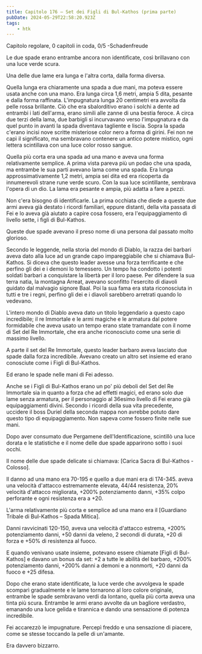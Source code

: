 ```yaml
---
title: Capitolo 176 – Set dei Figli di Bul-Kathos (prima parte)
pubDate: 2024-05-29T22:58:20.923Z
tags:
    - htk
---
```



Capitolo regolare,
0 capitoli in coda, 0/5
-Schadenfreude


Le due spade erano entrambe ancora non identificate, così brillavano con una luce verde scura.


Una delle due lame era lunga e l'altra corta, dalla forma diversa.


Quella lunga era chiaramente una spada a due mani, ma poteva essere usata anche con una mano. Era lunga circa 1,6 metri, ampia 5 dita, pesante e dalla forma raffinata. L'impugnatura lunga 20 centimetri era avvolta da pelle rossa brillante. Ciò che era sbalorditivo erano i solchi a dente ad entrambi i lati dell'arma, erano simili alle zanne di una bestia feroce.
A circa due terzi della lama, due barbigli si incurvavano verso l'impugnatura e da quel punto in avanti la spada diventava tagliente e liscia. Sopra la spada c'erano incisi nove scritte misteriose color nero a forma di girini. Fei non ne capì il significato, ma sembravano contenere un antico potere mistico, ogni lettera scintillava con una luce color rosso sangue.


Quella più corta era una spada ad una mano e aveva una forma relativamente semplice. A prima vista pareva più un podao che una spada, ma entrambe le sua parti avevano lama come una spada. Era lunga approssimativamente 1,2 metri, ampia sei dita ed era ricoperta da innumerevoli strane rune verde scuro. Con la sua luce scintillante, sembrava l'opera di un dio. La lama era pesante e ampia, più adatta a fare a pezzi.


Non c'era bisogno di identificarle. La prima occhiata che diede a queste due armi aveva già destato i ricordi familiari, eppure distanti, della vita passata di Fei e lo aveva già aiutato a capire cosa fossero, era l'equipaggiamento di livello sette, i figli di Bul-Kathos.


Queste due spade avevano il preso nome di una persona dal passato molto glorioso.


Secondo le leggende, nella storia del mondo di Diablo, la razza dei barbari aveva dato alla luce ad un grande capo impareggiabile che si chiamava Bul-Kathos. Si diceva che questo leader avesse una forza terrificante e che perfino gli dei e i demoni lo temessero. Un tempo ha condotto i potenti soldati barbari a conquistare la libertà per il loro paese. Per difendere la sua terra natìa, la montagna Arreat, avevano sconfitto l'esercito di diavoli guidato dal malvagio signore Baal. Poi la sua fama era stata riconosciuta in tutti e tre i regni, perfino gli dei e i diavoli sarebbero arretrati quando lo vedevano.


L'intero mondo di Diablo aveva dato un titolo leggendario a questo capo incredibile; il re Immortale e le armi magiche e le armatura dal potere formidabile che aveva usato un tempo erano state tramandate con il nome di Set del Re Immortale, che era anche riconosciuto come una serie di massimo livello.


A parte il set del Re Immortale, questo leader barbaro aveva lasciato due spade dalla forza incredibile. Avevano creato un altro set insieme ed erano conosciute come i Figli di Bul-Kathos.


Ed erano le spade nelle mani di Fei adesso.


Anche se i Figli di Bul-Kathos erano un po' più deboli del Set del Re Immortale sia in quanto a forza che ad effetti magici, ed erano solo due lame senza armatura, per il personaggio al 36esimo livello di Fei erano già equipaggiamenti divini. Secondo i ricordi della sua vita precedente, uccidere il boss Duriel della seconda mappa non avrebbe potuto dare questo tipo di equipaggiamento. Non sapeva come fossero finite nelle sue mani.


Dopo aver consumato due Pergamene dell'Identificazione, scintillò una luce dorata e le statistiche e il nome delle due spade apparirono sotto i suoi occhi.


Il nome delle due spade delicate si chiamava: [Carica Sacra di Bul-Kathos - Colosso].


Il danno ad una mano era 70-195 e quello a due mani era di 174-345. aveva una velocità d'attacco estremamente elevata, 44/44 resistenza, 20% velocità d'attacco migliorata, +200% potenziamento danni, +35% colpo perforante e ogni resistenza era a +20.


L'arma relativamente più corta e semplice ad una mano era il [Guardiano Tribale di Bul-Kathos – Spada Mitica].


Danni ravvicinati 120-150, aveva una velocità d'attacco estrema, +200% potenziamento danni, +50 danni da veleno, 2 secondi di durata, +20 di forza e +50% di resistenza al fuoco.


E quando venivano usate insieme, potevano essere chiamate [Figli di Bul-Kathos] e davano un bonus da set: +2 a tutte le abilità del barbaro, +200% potenziamento danni, +200% danni a demoni e a nonmorti, +20 danni da fuoco e +25 difesa.


Dopo che erano state identificate, la luce verde che avvolgeva le spade scomparì gradualmente e le lame tornarono al loro colore originale, entrambe le spade sembravano verdi da lontano, quella più corta aveva una tinta più scura. Entrambe le armi erano avvolte da un bagliore verdastro, emanando una luce gelida e tirannica e dando una sensazione di potenza incredibile.


Fei accarezzò le impugnature. Percepì freddo e una sensazione di piacere, come se stesse toccando la pelle di un'amante.


Era davvero bizzarro.



